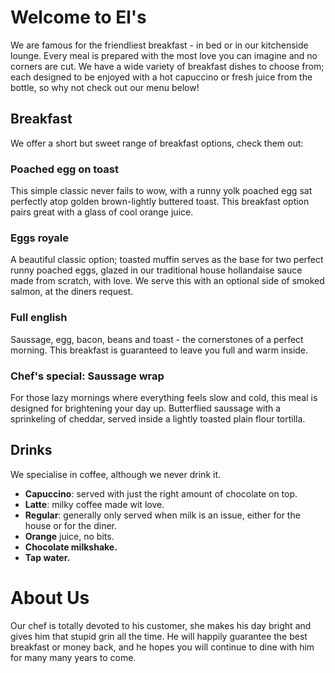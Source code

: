 # Welcome to El's
We are famous for the friendliest breakfast - in bed or in our kitchenside lounge.
Every meal is prepared with the most love you can imagine and no corners are cut.
We have a wide variety of breakfast dishes to choose from; each designed to be enjoyed with a hot capuccino or fresh juice from the bottle, so why not check out our menu below!

## Breakfast
We offer a short but sweet range of breakfast options, check them out:

### Poached egg on toast
This simple classic never fails to wow, with a runny yolk poached egg sat perfectly atop golden brown-lightly buttered toast.
This breakfast option pairs great with a glass of cool orange juice.

### Eggs royale
A beautiful classic option; toasted muffin serves as the base for two perfect runny poached eggs, glazed in our traditional house hollandaise sauce made from scratch, with love.
We serve this with an optional side of smoked salmon, at the diners request.

### Full english
Saussage, egg, bacon, beans and toast - the cornerstones of a perfect morning.
This breakfast is guaranteed to leave you full and warm inside.

### Chef's special: Saussage wrap
For those lazy mornings where everything feels slow and cold, this meal is designed for brightening your day up.
Butterflied saussage with a sprinkeling of cheddar, served inside a lightly toasted plain flour tortilla.

## Drinks
We specialise in coffee, although we never drink it.
- **Capuccino**: served with just the right amount of chocolate on top.
- **Latte**: milky coffee made wit love.
- **Regular**: generally only served when milk is an issue, either for the house or for the diner.
- **Orange** juice, no bits.
- **Chocolate milkshake.**
- **Tap water.**

# About Us
Our chef is totally devoted to his customer, she makes his day bright and gives him that stupid grin all the time.
He will happily guarantee the best breakfast or money back, and he hopes you will continue to dine with him for many many years to come.
